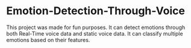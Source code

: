 # Emotion-Detection-Through-Voice
This project was made for fun purposes. It can detect emotions through both Real-Time voice data and static voice data. It can classify multiple emotions based on their features.
